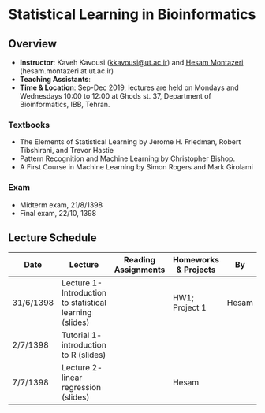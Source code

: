 # Statistical Learning in Bioinformatics

## Overview
- **Instructor**: Kaveh Kavousi (kkavousi@ut.ac.ir) and [Hesam Montazeri](http://lcbb.ut.ac.ir) (hesam.montazeri at ut.ac.ir)
- **Teaching Assistants**: 
- **Time & Location**: Sep-Dec 2019, lectures are held on Mondays and Wednesdays 10:00 to 12:00 at Ghods st. 37, Department of Bioinformatics, IBB, Tehran.
### Textbooks
- The Elements of Statistical Learning by Jerome H. Friedman, Robert Tibshirani, and Trevor Hastie
- Pattern Recognition and Machine Learning by Christopher Bishop.
- A First Course in Machine Learning by Simon Rogers and Mark Girolami

### Exam
- Midterm exam, 21/8/1398 
- Final exam, 22/10, 1398

## Lecture Schedule

Date | Lecture | Reading Assignments | Homeworks & Projects | By |
 ------------- | -------------------------- | ------------- | ------------- | ------ |
31/6/1398 | Lecture 1- Introduction to statistical learning (slides)| | HW1; Project 1 | Hesam |
2/7/1398  | Tutorial 1- introduction to R (slides) |  |  |
7/7/1398  | Lecture 2- linear regression (slides) |  | Hesam |
